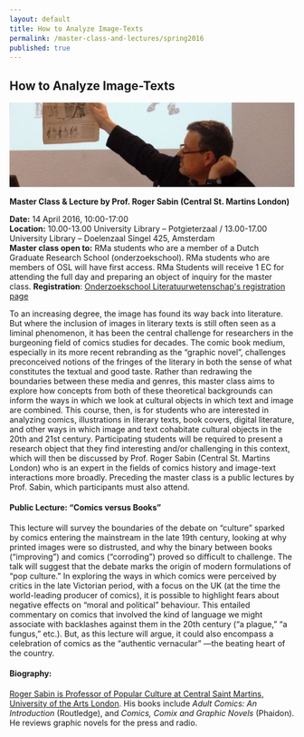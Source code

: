 ```yaml
---
layout: default
title: How to Analyze Image-Texts
permalink: /master-class-and-lectures/spring2016
published: true
---
```


## How to Analyze Image-Texts

<img src="img/Sabin-klein.jpg" alt="" width="685" />

__Master Class & Lecture by Prof. Roger Sabin (Central St. Martins London)__

__Date:__ 14 April 2016, 10:00-17:00  
__Location:__ 10.00-13.00 University Library – Potgieterzaal / 13.00-17.00 University Library – Doelenzaal
Singel 425, Amsterdam  
__Master class open to:__ RMa students who are a member of a Dutch Graduate Research School (onderzoekschool). RMa students who are members of OSL will have first access. RMa Students will receive 1 EC for attending the full day and preparing an object of inquiry for the master class.
__Registration__: [Onderzoekschool Literatuurwetenschap's registration page](http://www.oslit.nl/events/how-to-analyze-image-texts/) 


To an increasing degree, the image has found its way back into literature. But where the inclusion of images in literary texts is still often seen as a liminal phenomenon, it has been the central challenge for researchers in the burgeoning field of comics studies for decades. The comic book medium, especially in its more recent rebranding as the “graphic novel”, challenges preconceived notions of the fringes of the literary in both the sense of what constitutes the textual and good taste. Rather than redrawing the boundaries between these media and genres, this master class aims to explore how concepts from both of these theoretical backgrounds can inform the ways in which we look at cultural objects in which text and image are combined. This course, then, is for students who are interested in analyzing comics, illustrations in literary texts, book covers, digital literature, and other ways in which image and text cohabitate cultural objects in the 20th and 21st century. Participating students will be required to present a research object that they find interesting and/or challenging in this context, which will then be discussed by Prof. Roger Sabin (Central St. Martins London) who is an expert in the fields of comics history and image-text interactions more broadly. Preceding the master class is a public lectures by Prof. Sabin, which participants must also attend.

#### Public Lecture: “Comics versus Books”

This lecture will survey the boundaries of the debate on “culture” sparked by comics entering the mainstream in the late 19th century, looking at why printed images were so distrusted, and why the binary between books (“improving”) and comics (“corroding”) proved so difficult to challenge. The talk will suggest that the debate marks the origin of modern formulations of “pop culture.” In exploring the ways in which comics were perceived by critics in the late Victorian period, with a focus on the UK (at the time the world-leading producer of comics), it is possible to highlight fears about negative effects on “moral and political” behaviour. This entailed commentary on comics that involved the kind of language we might associate with backlashes against them in the 20th century (“a plague,” “a fungus,” etc.). But, as this lecture will argue, it could also encompass a celebration of comics as the “authentic vernacular” —the beating heart of the country.

#### Biography:

[Roger Sabin is Professor of Popular Culture at Central Saint Martins, University of the Arts London](http://www.arts.ac.uk/csm/people/teaching-staff/culture-and-enterprise/dr-roger-sabin/). His books include _Adult Comics: An Introduction_ (Routledge), and _Comics, Comix and Graphic Novels_ (Phaidon). He reviews graphic novels for the press and radio.






